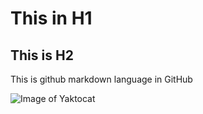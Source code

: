 # This in H1
## This is H2
This is github markdown language in GitHub

![Image of Yaktocat](https://octodex.github.com/images/yaktocat.png)


